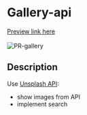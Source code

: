 # Gallery-api
[Preview link here](https://pesukarhutg.github.io/gallery-api/)<br><br>
![PR-gallery](https://user-images.githubusercontent.com/39487464/153236498-4cfd2c37-2f31-484b-aa23-e90265789f24.JPG)
## Description
Use [Unsplash API](https://unsplash.com/developers):
  - show images from API
  - implement search
